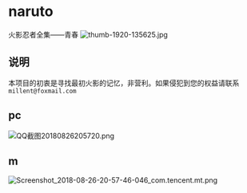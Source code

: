 # naruto
火影忍者全集——青春
![thumb-1920-135625.jpg](https://i.loli.net/2018/08/26/5b82a40668a42.jpg)
## 说明
本项目的初衷是寻找最初火影的记忆，非营利。如果侵犯到您的权益请联系 `millent@foxmail.com`

## pc
![QQ截图20180826205720.png](https://i.loli.net/2018/08/26/5b82a40712283.png)

## m
![Screenshot_2018-08-26-20-57-46-046_com.tencent.mt.png](https://i.loli.net/2018/08/26/5b82a40651638.png)
